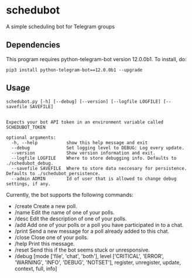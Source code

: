 # schedubot
A simple scheduling bot for Telegram groups

## Dependencies
This program requires python-telegram-bot version 12.0.0b1. To install, do:
```
pip3 install python-telegram-bot==12.0.0b1 --upgrade
```
## Usage
```
schedubot.py [-h] [--debug] [--version] [--logfile LOGFILE] [--savefile SAVEFILE]


Expects your bot API token in an environment variable called SCHEDUBOT_TOKEN

optional arguments:
  -h, --help           show this help message and exit
  --debug              Set logging level to DEBUG: Log every update.
  --version            Show version information and exit.
  --logfile LOGFILE    Where to store debugging info. Defaults to ./schedubot_debug.
  --savefile SAVEFILE  Where to store data neccesary for persistence. Defaults to ./schedubot_persistence.
  --admin ADMIN        Id of user that is allowed to change debug settings, if any.
```

Currently, the bot supports the following commands:

- /create Create a new poll.
- /name Edit the name of one of your polls.
- /desc Edit the description of one of your polls.
- /add Add one of your polls or a poll you have participated in to a chat.
- /print Send a new message for a poll already added to this chat.
- /close Close one of your polls.
- /help Print this message.
- /reset Send this if the bot seems stuck or unresponsive.
- /debug [mode ['file', 'chat', 'both'], level ['CRITICAL', 'ERROR', 'WARNING', 'INFO', 'DEBUG', 'NOTSET'], register, unregister, update, context, full, info]